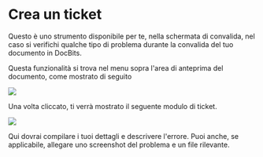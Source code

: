 # Crea un ticket

Questo è uno strumento disponibile per te, nella schermata di convalida, nel caso si verifichi qualche tipo di problema durante la convalida del tuo documento in DocBits.

Questa funzionalità si trova nel menu sopra l'area di anteprima del documento, come mostrato di seguito

![](https://lh7-us.googleusercontent.com/wgH8UDoDmtxAwaFoO3NUQM9NIQyINnNenBFMe4b\_mKfnx7LrJA\_8dPbKLoTNvHhHNyznEyy2JDLzoOHW39n1GnTIoBIUgUTCvMVKMPGMYJrFTU6JnqFxjc67j-idDupjbGfMqEwoSgrBPt3mvor1Tds)

Una volta cliccato, ti verrà mostrato il seguente modulo di ticket.

![](https://lh7-us.googleusercontent.com/DxlkEirrpbtGXs8R6gHD9MtaUqd5mY9L1ya1PdGIwZIHnuoj0wflDML6ZjYzrHxqXos-0uwhMAJI69\_zhO92dNWrwAmYpPwAe2C8sHvo0Tf8f8PG7SktBv4JiY6QfxxDNtO55S3xmQsze48ZophpDPc)

Qui dovrai compilare i tuoi dettagli e descrivere l'errore. Puoi anche, se applicabile, allegare uno screenshot del problema e un file rilevante.
